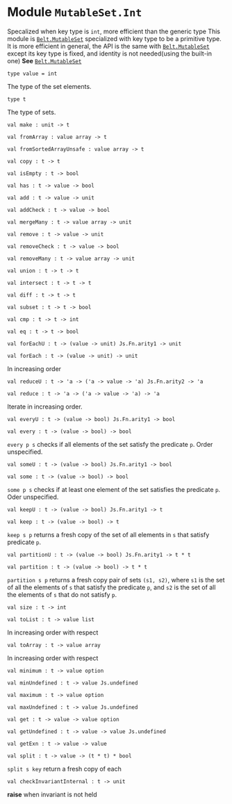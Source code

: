 # Module `MutableSet.Int`
Specalized when key type is `int`, more efficient than the generic type
This module is [`Belt.MutableSet`](./Belt-MutableSet.md) specialized with key type to be a primitive type.
It is more efficient in general, the API is the same with [`Belt.MutableSet`](./Belt-MutableSet.md) except its key type is fixed, and identity is not needed(using the built-in one)
**See** [`Belt.MutableSet`](./Belt-MutableSet.md)
```
type value = int
```
The type of the set elements.
```
type t
```
The type of sets.
```
val make : unit -> t
```
```
val fromArray : value array -> t
```
```
val fromSortedArrayUnsafe : value array -> t
```
```
val copy : t -> t
```
```
val isEmpty : t -> bool
```
```
val has : t -> value -> bool
```
```
val add : t -> value -> unit
```
```
val addCheck : t -> value -> bool
```
```
val mergeMany : t -> value array -> unit
```
```
val remove : t -> value -> unit
```
```
val removeCheck : t -> value -> bool
```
```
val removeMany : t -> value array -> unit
```
```
val union : t -> t -> t
```
```
val intersect : t -> t -> t
```
```
val diff : t -> t -> t
```
```
val subset : t -> t -> bool
```
```
val cmp : t -> t -> int
```
```
val eq : t -> t -> bool
```
```
val forEachU : t -> (value -> unit) Js.Fn.arity1 -> unit
```
```
val forEach : t -> (value -> unit) -> unit
```
In increasing order
```
val reduceU : t -> 'a -> ('a -> value -> 'a) Js.Fn.arity2 -> 'a
```
```
val reduce : t -> 'a -> ('a -> value -> 'a) -> 'a
```
Iterate in increasing order.
```
val everyU : t -> (value -> bool) Js.Fn.arity1 -> bool
```
```
val every : t -> (value -> bool) -> bool
```
`every p s` checks if all elements of the set satisfy the predicate `p`. Order unspecified.
```
val someU : t -> (value -> bool) Js.Fn.arity1 -> bool
```
```
val some : t -> (value -> bool) -> bool
```
`some p s` checks if at least one element of the set satisfies the predicate `p`. Oder unspecified.
```
val keepU : t -> (value -> bool) Js.Fn.arity1 -> t
```
```
val keep : t -> (value -> bool) -> t
```
`keep s p` returns a fresh copy of the set of all elements in `s` that satisfy predicate `p`.
```
val partitionU : t -> (value -> bool) Js.Fn.arity1 -> t * t
```
```
val partition : t -> (value -> bool) -> t * t
```
`partition s p` returns a fresh copy pair of sets `(s1, s2)`, where `s1` is the set of all the elements of `s` that satisfy the predicate `p`, and `s2` is the set of all the elements of `s` that do not satisfy `p`.
```
val size : t -> int
```
```
val toList : t -> value list
```
In increasing order with respect
```
val toArray : t -> value array
```
In increasing order with respect
```
val minimum : t -> value option
```
```
val minUndefined : t -> value Js.undefined
```
```
val maximum : t -> value option
```
```
val maxUndefined : t -> value Js.undefined
```
```
val get : t -> value -> value option
```
```
val getUndefined : t -> value -> value Js.undefined
```
```
val getExn : t -> value -> value
```
```
val split : t -> value -> (t * t) * bool
```
`split s key` return a fresh copy of each
```
val checkInvariantInternal : t -> unit
```
**raise** when invariant is not held